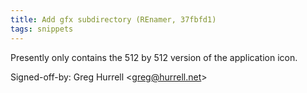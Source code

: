 ```yaml
---
title: Add gfx subdirectory (REnamer, 37fbfd1)
tags: snippets
---
```


Presently only contains the 512 by 512 version of the application icon.

Signed-off-by: Greg Hurrell &lt;greg@hurrell.net&gt;
